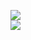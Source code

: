 [![](https://img.shields.io/badge/Made%20With-Github%20Spray-lightgrey.svg?style=for-the-badge&logo=github)](https://github.com/Annihil/github-spray#21665)  
[![](https://i.imgur.com/2DrTn0Z.gif)](https://github.com/Annihil/github-spray)